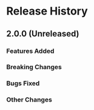 # Release History

## 2.0.0 (Unreleased)

### Features Added

### Breaking Changes

### Bugs Fixed

### Other Changes
